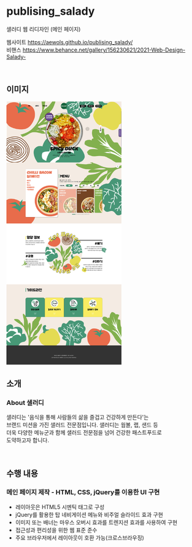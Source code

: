 # publising_salady
샐러디 웹 리디자인 (메인 페이지)

웹사이트 https://aewols.github.io/publising_salady/
<br>비핸스 https://www.behance.net/gallery/156230621/2021-Web-Design-Salady-

<br>

## 이미지
<img src="publishing_pbg_03.png" width="300">

<br>

## 소개
### About 샐러디

샐러디는 '음식을 통해 사람들의 삶을 즐겁고 건강하게 만든다'는
<br>브랜드 미션을 가진 샐러드 전문점입니다. 샐러디는 웜볼, 랩, 샌드 등
<br>더욱 다양한 메뉴군과 함께 샐러드 전문점을 넘어 건강한 패스트푸드로
<br>도약하고자 합니다.

<br>

## 수행 내용
### 메인 페이지 제작 - HTML, CSS, jQuery를 이용한 UI 구현

* 레이아웃은 HTML5 시멘틱 태그로 구성
* jQuery를 활용한 탑 네비게이션 메뉴와 비주얼 슬라이드 효과 구현 
* 이미지 또는 배너는 마우스 오버시 효과를 트렌지션 효과를 사용하여 구현
* 접근성과 편리성을 위한 웹 표준 준수
* 주요 브라우저에서 레이아웃이 호환 가능(크로스브라우징)
